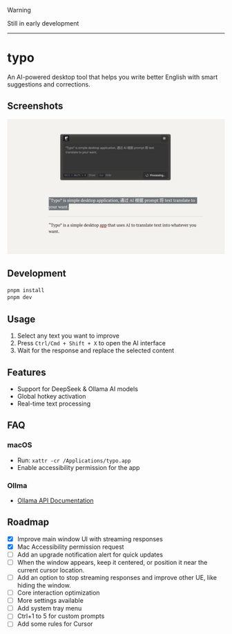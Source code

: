> [!WARNING]
> Still in early development

---

# typo

An AI-powered desktop tool that helps you write better English with smart suggestions and corrections.

## Screenshots

![screenshot](./shots/screen.png)

## Development

```bash
pnpm install
pnpm dev
```

## Usage

1. Select any text you want to improve
2. Press `Ctrl/Cmd + Shift + X` to open the AI interface
3. Wait for the response and replace the selected content

## Features

- Support for DeepSeek & Ollama AI models
- Global hotkey activation
- Real-time text processing

## FAQ

### macOS

- Run: `xattr -cr /Applications/typo.app`
- Enable accessibility permission for the app

### Ollma

- [Ollama API Documentation](https://github.com/ollama/ollama/blob/main/docs/api.md)

## Roadmap

- [x] Improve main window UI with streaming responses
- [x] Mac Accessibility permission request
- [ ] Add an upgrade notification alert for quick updates
- [ ] When the window appears, keep it centered, or position it near the current cursor location.
- [ ] Add an option to stop streaming responses and improve other UE, like hiding the window.
- [ ] Core interaction optimization
- [ ] More settings available
- [ ] Add system tray menu
- [ ] Ctrl+1 to 5 for custom prompts
- [ ] Add some rules for Cursor
